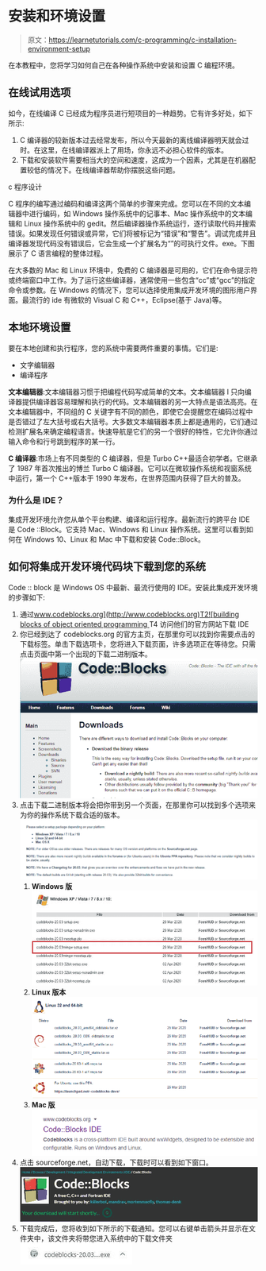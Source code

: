 # 安装和环境设置

> 原文：<https://learnetutorials.com/c-programming/c-installation-environment-setup>

在本教程中，您将学习如何自己在各种操作系统中安装和设置 C 编程环境。

## 在线试用选项

如今，在线编译 C 已经成为程序员进行短项目的一种趋势。它有许多好处，如下所示:

1.  C 编译器的较新版本过去经常发布，所以今天最新的离线编译器明天就会过时。在这里，在线编译器派上了用场，你永远不必担心软件的版本。
2.  下载和安装软件需要相当大的空间和速度，这成为一个因素，尤其是在机器配置较低的情况下。在线编译器帮助你摆脱这些问题。

c 程序设计

C 程序的编写通过编码和编译这两个简单的步骤来完成。您可以在不同的文本编辑器中进行编码，如 Windows 操作系统中的记事本、Mac 操作系统中的文本编辑和 Linux 操作系统中的 gedit。然后编译器操作系统运行，逐行读取代码并搜索错误。如果发现任何错误或异常，它们将被标记为“错误”和“警告”。调试完成并且编译器发现代码没有错误后，它会生成一个扩展名为“”的可执行文件。exe。下图展示了 C 语言编程的整体过程。

在大多数的 Mac 和 Linux 环境中，免费的 C 编译器是可用的，它们在命令提示符或终端窗口中工作。为了运行这些编译器，通常使用一些包含“cc”或“gcc”的指定命令或参数。在 Windows 的情况下，您可以选择使用集成开发环境的图形用户界面。最流行的 ide 有微软的 Visual C 和 C++，Eclipse(基于 Java)等。

## 本地环境设置

要在本地创建和执行程序，您的系统中需要两件重要的事情。它们是:

*   文字编辑器
*   编译程序

**文本编辑器**:文本编辑器习惯于把编程代码写成简单的文本。文本编辑器 l 只向编译器提供编译器容易理解和执行的代码。文本编辑器的另一大特点是语法高亮。在文本编辑器中，不同组的 C 关键字有不同的颜色，即使它会提醒您在编码过程中是否错过了左大括号或右大括号。大多数文本编辑器本质上都是通用的，它们通过检测扩展名来确定编程语言。快速导航是它们的另一个很好的特性，它允许你通过输入命令和行号跳到程序的某一行。

**C 编译器**:市场上有不同类型的 C 编译器，但是 Turbo C++最适合初学者。它继承了 1987 年首次推出的博兰 Turbo C 编译器。它可以在微软操作系统和视窗系统中运行，第一个 C++版本于 1990 年发布，在世界范围内获得了巨大的普及。

### 为什么是 IDE？

集成开发环境允许您从单个平台构建、编译和运行程序。最新流行的跨平台 IDE 是 Code ::Block。它支持 Mac、Windows 和 Linux 操作系统。这里可以看到如何在 Windows 10、Linux 和 Mac 中下载和安装 Code::Block。

## 如何将集成开发环境代码块下载到您的系统

Code :: block 是 Windows OS 中最新、最流行使用的 IDE。安装此集成开发环境的步骤如下:

1.  通过[www.codeblocks.org](http://www.codeblocks.org)T2![building blocks of object oriented programming ](img/a3d32d197bd97be0a8ff79bf3c4e29f2.png)T4 访问他们的官方网站下载 IDE
2.  你已经到达了 codeblocks.org 的官方主页，在那里你可以找到你需要点击的下载标签。单击下载选项卡，您将进入下载页面，许多选项正在等待您。只需点击页面中第一个出现的下载二进制版本。![building blocks of object oriented programming ](img/6b88c0e402323a20286ba37bddbfcb5c.png)
3.  点击下载二进制版本将会把你带到另一个页面，在那里你可以找到多个选项来为你的操作系统下载合适的版本。![building blocks of object oriented programming ](img/3982ccddf16e010461867bce96ef8b75.png)
    1.  **Windows 版**![building blocks of object oriented programming ](img/eaf6aee9a366cdc374006500772f5884.png)
    2.  **Linux 版本**![building blocks of object oriented programming ](img/ed74b33acb653aa644a83c8337630376.png)
    3.  **Mac 版**![building blocks of object oriented programming ](img/a3d32d197bd97be0a8ff79bf3c4e29f2.png)
4.  点击 sourceforge.net，自动下载，下载时可以看到如下窗口。![building blocks of object oriented programming ](img/d2fab283a04ecf5f2ddd19128d467ed6.png)
5.  下载完成后，您将收到如下所示的下载通知。您可以右键单击箭头并显示在文件夹中，该文件夹将带您进入系统中的下载文件夹![building blocks of object oriented programming ](img/88cb3c6dc1a6dd921d838b15201ac0e0.png)